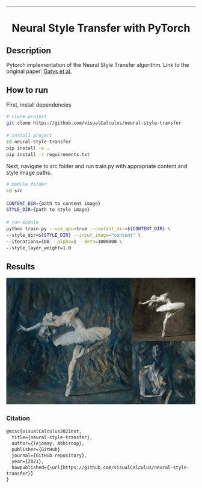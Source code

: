 
---

<div align="center">    
 
# Neural Style Transfer with PyTorch

</div>
 
## Description   
Pytorch implementation of the Neural Style Transfer algorithm. Link to the original paper: [Gatys et al.](./paper/neural_style_transfer.pdf)

## How to run   
First, install dependencies   
```bash
# clone project   
git clone https://github.com/visualCalculus/neural-style-transfer

# install project   
cd neural-style-transfer
pip install -e .   
pip install -r requirements.txt
 ```   
 Next, navigate to src folder and run train.py with appropriate content and style image paths.  
 ```bash
# module folder
cd src

CONTENT_DIR={path to content image}
STYLE_DIR={path to style image}

# run module
python train.py --use_gpu=true --content_dir=${CONTENT_DIR} \
--style_dir=${STYLE_DIR} --input_image="content" \
--iterations=100 --alpha=1 --beta=1000000 \ 
--style_layer_weight=1.0

```

## Results
<div align="center">

![NST](misc/nst.png)

</div>

### Citation   
```
@misc{visualCalculus2021nst,
  title={neural-style-transfer},
  author={Tejomay, Abhiroop},
  publisher={GitHub}
  journal={GitHub repository},
  year={2021},
  howpublished={\url{https://github.com/visualCalculus/neural-style-transfer}}
}
```   
